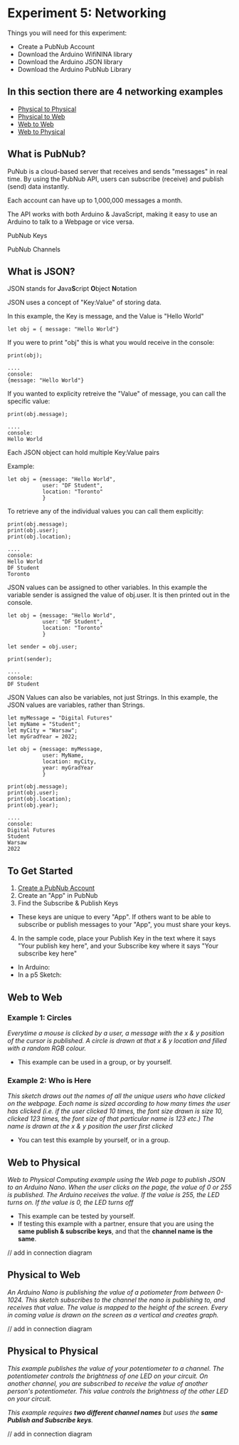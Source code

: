 # Experiment 5: Networking 
Things you will need for this experiment:
* Create a PubNub Account
* Download the Arduino WifiNINA library
* Download the Arduino JSON library
* Download the Arduino PubNub Library

## In this section there are 4 networking examples 
* [Physical to Physical](Physical%20to%20Physical)
* [Physical to Web](Web%20to%20Physical)
* [Web to Web](Web%20to%20Web)  
* [Web to Physical](Web%20to%20Physical)

## What is PubNub?
PuNub is a cloud-based server that receives and sends "messages" in real time. By using the PubNub API, users can subscribe (receive) and publish (send) data instantly.

Each account can have up to 1,000,000 messages a month. 

The API works with both Arduino & JavaScript, making it easy to use an Arduino to talk to a Webpage or vice versa. 

PubNub Keys

PubNub Channels 

## What is JSON? 

JSON stands for **J**ava**S**cript **O**bject **N**otation

JSON uses a concept of "Key:Value" of storing data. 

In this example, the Key is message, and the Value is "Hello World"

```
let obj = { message: "Hello World"}
```
If you were to print "obj" this is what you would receive in the console:

```
print(obj);

....
console:
{message: "Hello World"}
```

If you wanted to explicity retreive the "Value" of message, you can call the specific value: 

```
print(obj.message);

....
console:
Hello World
```

Each JSON object can hold multiple Key:Value pairs

Example:
```
let obj = {message: "Hello World",
           user: "DF Student", 
           location: "Toronto"
           }
```

To retrieve any of the individual values you can call them explicitly: 

```
print(obj.message);
print(obj.user);
print(obj.location); 

....
console:
Hello World
DF Student
Toronto
```

JSON values can be assigned to other variables. In this example the variable sender is assigned the value of obj.user. It is then printed out in the console. 

```
let obj = {message: "Hello World",
           user: "DF Student", 
           location: "Toronto"
           }

let sender = obj.user;

print(sender);

....
console: 
DF Student
```

JSON Values can also be variables, not just Strings. In this example, the JSON values are variables, rather than Strings. 

``` 
let myMessage = "Digital Futures"
let myName = "Student";
let myCity = "Warsaw";
let myGradYear = 2022; 

let obj = {message: myMessage,
           user: MyName, 
           location: myCity, 
           year: myGradYear
           }
           
print(obj.message);
print(obj.user);
print(obj.location);
print(obj.year); 

....
console:
Digital Futures
Student
Warsaw
2022
```

## To Get Started
1. [Create a PubNub Account](https://dashboard.pubnub.com/signup) 
2. Create an "App" in PubNub 
3. Find the Subscribe & Publish Keys 
 - These keys are unique to every "App". If others want to be able to subscribe or publish messages to your "App", you must share your keys.
4. In the sample code, place your Publish Key in the text where it says "Your publish key here", and your Subscribe key where it says "Your subscribe key here"
 - In Arduino:
 - In a p5 Sketch:

## Web to Web 
### Example 1: Circles 
*Everytime a mouse is clicked by a user, a message with the x & y position of the cursor is published. A circle is drawn at that x & y location and filled with a random RGB colour.*
- This example can be used in a group, or by yourself.

### Example 2: Who is Here
*This sketch draws out the names of all the unique users who have clicked on the webpage. Each name is sized according to how many times the user has clicked (i.e. if the user clicked 10 times, the font size drawn is size 10, clicked 123 times, the font size of that particular name is 123 etc.) The name is drawn at the x & y position the user first clicked*
- You can test this example by yourself, or in a group. 

## Web to Physical 
*Web to Physical Computing example using the Web page to publish JSON to an Arduino Nano. When the user clicks on the page, the value of 0 or 255 is published. The Arduino receives the value. If the value is 255, the LED turns on. If the value is 0, the LED turns off* 
- This example can be tested by yourself. 
 - If testing this example with a partner, ensure that you are using the **same publish & subscribe keys**, and that the **channel name is the same**. 
 
 // add in connection diagram 
 
## Physical to Web 
*An Arduino Nano is publishing the value of a potiometer from between 0-1024. This sketch subscribes to the channel the nano is publishing to, and receives that value. The value is mapped to the height of the screen. Every in coming value is drawn on the screen as a vertical and creates graph.* 

// add in connection diagram 

## Physical to Physical 
*This example publishes the value of your potentiometer to a channel. The potentiometer controls the brightness of one LED on your circuit. On another channel, you are subscribed to receive the value of another person's potentiometer. This value controls the brightness of the other LED on your circuit.* 

*This example requires **two different channel names** but uses the **same Publish and Subscribe keys**.* 

// add in connection diagram 

 




 
